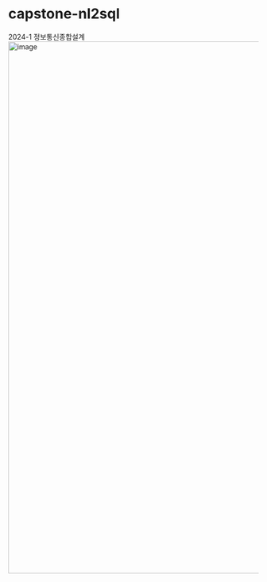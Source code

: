 # capstone-nl2sql
2024-1 정보통신종합설계
<img width="1072" alt="image" src="https://github.com/user-attachments/assets/6262b18d-91c5-408e-bbdd-9d75df414f19" />
